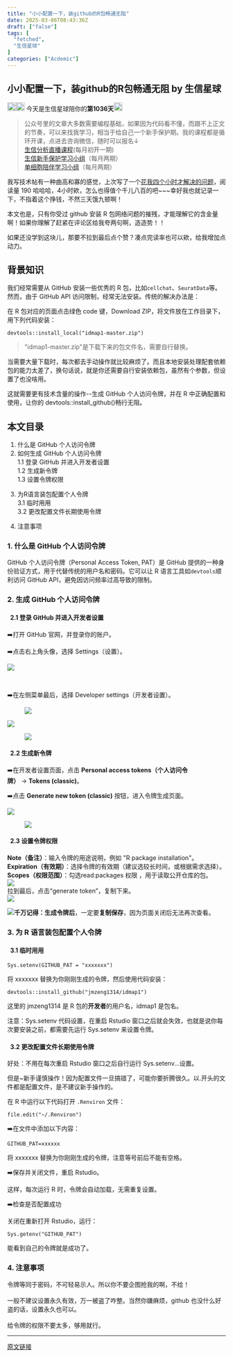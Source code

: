 ```yaml
---
title: "小小配置一下，装github的R包畅通无阻"
date: 2025-03-06T08:43:36Z
draft: ["false"]
tags: [
  "fetched",
  "生信星球"
]
categories: ["Acdemic"]
---
```

小小配置一下，装github的R包畅通无阻 by 生信星球
------
<div><section data-tool="markdown2wechat编辑器" data-website="https://aizhuanqian.com"><section data-tool="markdown2wechat编辑器" data-website="https://aizhuanqian.com" data-pm-slice="3 5 []"><section><span leaf=""><img data-src="https://mmbiz.qpic.cn/mmbiz_png/8oKPbJgbBHrDic8XGmJ0b7oibVJajb0emLBHSvuibGG49ooBgtaAibE3TNJ00iaHviaMtdIKQJfCwtUfuHicDImtSfIxg/640?wx_fmt=png" data-ratio="1" data-type="png" data-w="64" width="20px" data-imgfileid="100013059" src="https://mmbiz.qpic.cn/mmbiz_png/8oKPbJgbBHrDic8XGmJ0b7oibVJajb0emLBHSvuibGG49ooBgtaAibE3TNJ00iaHviaMtdIKQJfCwtUfuHicDImtSfIxg/640?wx_fmt=png"><img data-src="https://mmbiz.qpic.cn/mmbiz_png/8oKPbJgbBHrDic8XGmJ0b7oibVJajb0emLPukRHCbicy4pNKeEv9qd7aWSfsx7roib2od3xPrRPicw3a0kbn0uQ6JmQ/640?wx_fmt=png" data-ratio="1" data-type="png" data-w="64" width="20px" data-imgfileid="100013061" src="https://mmbiz.qpic.cn/mmbiz_png/8oKPbJgbBHrDic8XGmJ0b7oibVJajb0emLPukRHCbicy4pNKeEv9qd7aWSfsx7roib2od3xPrRPicw3a0kbn0uQ6JmQ/640?wx_fmt=png"></span><span><span leaf=""> 今天是生信星球陪你的</span><span><strong><span leaf="">第1036天</span></strong></span></span><span leaf=""><img data-src="https://mmbiz.qpic.cn/mmbiz_png/8oKPbJgbBHrDic8XGmJ0b7oibVJajb0emLBHSvuibGG49ooBgtaAibE3TNJ00iaHviaMtdIKQJfCwtUfuHicDImtSfIxg/640?wx_fmt=png" data-ratio="1" data-type="png" data-w="64" width="20px" data-imgfileid="100013060" src="https://mmbiz.qpic.cn/mmbiz_png/8oKPbJgbBHrDic8XGmJ0b7oibVJajb0emLBHSvuibGG49ooBgtaAibE3TNJ00iaHviaMtdIKQJfCwtUfuHicDImtSfIxg/640?wx_fmt=png">   </span></section><section><blockquote><section><span><span leaf="">公众号里的文章大多数需要编程基础，如果因为代码看不懂，而跟不上正文的节奏，可以来找我学习，相当于给自己一个新手保护期。</span></span><span><span leaf="">我的课程都是循环开课，</span></span><span><span leaf="">点进去咨询微信，随时可以报名↓</span></span><span leaf=""><br></span></section><section><span leaf=""><a href="https://mp.weixin.qq.com/s?__biz=MzU4NjU4ODQ2MQ==&amp;mid=2247496614&amp;idx=1&amp;sn=4177354e87d394a022c3d410f482546a&amp;scene=21#wechat_redirect" textvalue="生信分‍析直播课程" data-itemshowtype="11" target="_blank" linktype="text" data-linktype="2">生信分析直播课程</a>(每月初开一期)</span></section><section><span leaf=""><a href="https://mp.weixin.qq.com/s?__biz=MzU4NjU4ODQ2MQ==&amp;mid=2247494919&amp;idx=2&amp;sn=967d8dcf0f9a22047ae0bd442b9d4ee6&amp;scene=21#wechat_redirect" textvalue="生信新手保护学‍习小组" data-itemshowtype="0" target="_blank" linktype="text" data-linktype="2">生信新手保护学习小组</a>（每月两期）</span></section><section><span leaf=""><a href="http://mp.weixin.qq.com/s?__biz=MzU4NjU4ODQ2MQ==&amp;mid=2247495036&amp;idx=1&amp;sn=fe8bab2c3d21e7b0a919ad4f1641ca9c&amp;chksm=fdfba53eca8c2c286522b2accc0d4cb9dda7cd9a5b36695e66d393abb5bff396d6bcaa4c9cb8&amp;scene=21#wechat_redirect" textvalue="单细胞陪伴学习小组内测完成，长期招生中" data-itemshowtype="0" target="_blank" linktype="text" data-linktype="2">单细胞陪伴学习小组</a>（每月两期）</span></section></blockquote></section></section><p data-tool="mdnice编辑器"><span leaf="">我写技术帖有一种<span textstyle="">曲高和寡</span>的感觉，上次写了一个<a href="https://mp.weixin.qq.com/s?__biz=MzU4NjU4ODQ2MQ==&amp;mid=2247496765&amp;idx=1&amp;sn=120356ae1b3578606e9e2c9f6681934d&amp;scene=21#wechat_redirect" textvalue="花我四个小时才解决的问题" data-itemshowtype="0" target="_blank" linktype="text" data-linktype="2">花我四个小时才解决的问题</a>，阅读量 190 哈哈哈，4小时欸，怎么也得值个千儿八百的吧~~~幸好我也就记录一下，不指着这个挣钱，不然三天饿九顿啊！</span></p><p data-tool="mdnice编辑器"><span leaf="">本文也是，只有你受过 github 安装 R 包网络问题的摧残，才能理解它的含金量啊！如果你理解了</span><span leaf=""><span textstyle="">赶紧在评论区给我夸两句</span></span><span leaf="">啊，造造势！！</span></p><p data-tool="mdnice编辑器"><span leaf="">如果还没学到这块儿，那要不</span><span leaf=""><span textstyle="">拉到最后点个赞</span></span><span leaf="">？凑点完读率也可以欸，给我增加点动力。</span></p><h2 data-tool="mdnice编辑器"><span></span><span leaf=""><span textstyle="">背景知识</span></span></h2><p data-tool="mdnice编辑器"><span leaf="">我们经常需要从 GitHub 安装一些优秀的 R 包，比如</span><code><span leaf="">cellchat</span></code><span leaf="">、</span><code><span leaf="">SeuratData</span></code><span leaf="">等。然而，由于 </span><span leaf=""><span textstyle="">GitHub API 访问限制</span></span><span leaf="">，经常无法安装。传统的解决办法是：</span></p><p data-tool="mdnice编辑器"><span leaf="">在 R 包对应的页面点击绿色 code 键，Download ZIP，将文件放在工作目录下，用下列代码安装：</span></p><pre data-tool="mdnice编辑器"><code><span leaf="">devtools::install_local(</span><span><span leaf="">"idmap1-master.zip"</span></span><span leaf="">)</span><span leaf=""><br></span></code></pre><blockquote><p><span leaf="">"idmap1-master.zip"是下载下来的包文件名，需要自行替换。</span></p></blockquote><p data-tool="mdnice编辑器"><span leaf="">当需要大量下载时，每次都去手动操作就比较麻烦了。而且本地安装处理配套依赖包的能力太差了，换句话说，就是你还需要自行安装依赖包，虽然有个参数，但设置了也没啥用。</span></p><p data-tool="mdnice编辑器"><span leaf="">这就需要更有技术含量的操作--生成 GitHub 个人访问令牌，并在 R 中正确配置和使用，让你的 devtools::install_github()畅行无阻。</span></p><h2 data-tool="mdnice编辑器"><span></span><span leaf=""><span textstyle="">本文目录</span></span></h2><ol><li><section><span leaf="">什么是 GitHub 个人访问令牌</span></section></li><li><section><span leaf="">如何生成 GitHub 个人访问令牌</span><span leaf=""><br></span><span leaf="">1.1 登录 GitHub 并进入开发者设置</span><span leaf=""><br></span><span leaf="">1.2 生成新令牌</span><span leaf=""><br></span><span leaf="">1.3 设置令牌权限</span></section></li><li><ne-clipboard data="%7B%22type%22%3A%22fragment%22%2C%22name%22%3A%22%23fragment%22%2C%22children%22%3A%5B%7B%22type%22%3A%22text%22%2C%22id%22%3A%22uee34f152%22%2C%22name%22%3A%22%23text%22%2C%22attrs%22%3A%7B%7D%2C%22data%22%3A%22%E4%B8%BAR%E8%AF%AD%E8%A8%80%E8%A3%85%E5%8C%85%E9%85%8D%E7%BD%AE%E4%B8%AA%E4%BA%BA%E4%BB%A4%E7%89%8C%22%7D%5D%2C%22attrs%22%3A%7B%7D%7D" source="https%3A%2F%2Fwww.yuque.com%2Fxiaojiewanglezenmofenshen%2Fpz8o3h%2Fqgdeymcfkiqxfwie%23oBccR"></ne-clipboard><p><span leaf="">为R语言装包配置个人令牌</span><span leaf=""><br></span><span leaf="">3.1 临时用用</span><span leaf=""><br></span><span leaf="">3.2 更改配置文件长期使用令牌</span></p></li><li><section><span leaf="">注意事项</span></section></li></ol><h3 data-tool="mdnice编辑器"><span></span><span><span leaf="">1. 什么是 GitHub 个人访问令牌</span></span><span></span></h3><p data-tool="mdnice编辑器"><span leaf="">GitHub 个人访问令牌（Personal Access Token, PAT）是 GitHub 提供的一种身份验证方式，用于代替传统的用户名和密码。它可以让 R 语言工具如</span><code><span leaf="">devtools</span></code><span leaf="">顺利访问 GitHub API，避免因访问频率过高导致的限制。</span></p><h3 data-tool="mdnice编辑器"><span></span><span><span leaf="">2. 生成 GitHub 个人访问令牌</span></span><span></span></h3><h4 data-tool="mdnice编辑器"><span><span><span leaf=""> </span></span></span><span><span><span leaf=""> </span></span><span leaf="">2.1 登录 GitHub 并进入开发者设置</span></span><span><span><span leaf=""> </span></span></span></h4><section><section data-tool="markdown2wechat编辑器" data-website="https://aizhuanqian.com"><p><span leaf="" data-pm-slice="1 1 [&quot;para&quot;,{&quot;tagName&quot;:&quot;section&quot;,&quot;attributes&quot;:{&quot;id&quot;:&quot;nice&quot;,&quot;data-tool&quot;:&quot;markdown2wechat编辑器&quot;,&quot;data-website&quot;:&quot;https://aizhuanqian.com&quot;,&quot;style&quot;:&quot;font-size: 16px; color: black; padding: 0 10px; line-height: 1.6; word-spacing: 0px; letter-spacing: 0px; word-break: break-word; word-wrap: break-word; text-align: left; font-family: Optima-Regular, Optima, PingFangSC-light, PingFangTC-light, 'PingFang SC', Cambria, Cochin, Georgia, Times, 'Times New Roman', serif;&quot;},&quot;namespaceURI&quot;:&quot;http://www.w3.org/1999/xhtml&quot;},&quot;para&quot;,{&quot;tagName&quot;:&quot;p&quot;,&quot;attributes&quot;:{},&quot;namespaceURI&quot;:&quot;http://www.w3.org/1999/xhtml&quot;}]">➡️打开 GitHub 官网，并登录你的账户。</span></p></section></section><section><section data-tool="markdown2wechat编辑器" data-website="https://aizhuanqian.com"><p><span leaf="" data-pm-slice="1 1 [&quot;para&quot;,{&quot;tagName&quot;:&quot;section&quot;,&quot;attributes&quot;:{&quot;id&quot;:&quot;nice&quot;,&quot;data-tool&quot;:&quot;markdown2wechat编辑器&quot;,&quot;data-website&quot;:&quot;https://aizhuanqian.com&quot;,&quot;style&quot;:&quot;font-size: 16px; color: black; padding: 0 10px; line-height: 1.6; word-spacing: 0px; letter-spacing: 0px; word-break: break-word; word-wrap: break-word; text-align: left; font-family: Optima-Regular, Optima, PingFangSC-light, PingFangTC-light, 'PingFang SC', Cambria, Cochin, Georgia, Times, 'Times New Roman', serif;&quot;},&quot;namespaceURI&quot;:&quot;http://www.w3.org/1999/xhtml&quot;},&quot;para&quot;,{&quot;tagName&quot;:&quot;p&quot;,&quot;attributes&quot;:{},&quot;namespaceURI&quot;:&quot;http://www.w3.org/1999/xhtml&quot;}]">➡️点击右上角头像，选择 <span textstyle="">Settings</span>（设置）。</span></p><section nodeleaf=""><img data-src="https://mmbiz.qpic.cn/mmbiz_png/8oKPbJgbBHq7tfYJpw4H0TlmauDsIHXjjwhTpXN1ZZa8ROoYonHnJRAvicYF6tX6MicwYMl1braVjrV8TOBEtY4A/640?wx_fmt=png&amp;from=appmsg" data-ratio="0.9986263736263736" data-s="300,640" data-type="png" data-w="728" type="block" data-imgfileid="100013211" src="https://mmbiz.qpic.cn/mmbiz_png/8oKPbJgbBHq7tfYJpw4H0TlmauDsIHXjjwhTpXN1ZZa8ROoYonHnJRAvicYF6tX6MicwYMl1braVjrV8TOBEtY4A/640?wx_fmt=png&amp;from=appmsg"></section><p><span leaf="" data-pm-slice="1 1 [&quot;para&quot;,{&quot;tagName&quot;:&quot;section&quot;,&quot;attributes&quot;:{&quot;id&quot;:&quot;nice&quot;,&quot;data-tool&quot;:&quot;markdown2wechat编辑器&quot;,&quot;data-website&quot;:&quot;https://aizhuanqian.com&quot;,&quot;style&quot;:&quot;font-size: 16px; color: black; padding: 0 10px; line-height: 1.6; word-spacing: 0px; letter-spacing: 0px; word-break: break-word; word-wrap: break-word; text-align: left; font-family: Optima-Regular, Optima, PingFangSC-light, PingFangTC-light, 'PingFang SC', Cambria, Cochin, Georgia, Times, 'Times New Roman', serif;&quot;},&quot;namespaceURI&quot;:&quot;http://www.w3.org/1999/xhtml&quot;},&quot;para&quot;,{&quot;tagName&quot;:&quot;p&quot;,&quot;attributes&quot;:{},&quot;namespaceURI&quot;:&quot;http://www.w3.org/1999/xhtml&quot;}]"><br></span></p><p><span leaf="" data-pm-slice="1 1 [&quot;para&quot;,{&quot;tagName&quot;:&quot;section&quot;,&quot;attributes&quot;:{&quot;id&quot;:&quot;nice&quot;,&quot;data-tool&quot;:&quot;markdown2wechat编辑器&quot;,&quot;data-website&quot;:&quot;https://aizhuanqian.com&quot;,&quot;style&quot;:&quot;font-size: 16px; color: black; padding: 0 10px; line-height: 1.6; word-spacing: 0px; letter-spacing: 0px; word-break: break-word; word-wrap: break-word; text-align: left; font-family: Optima-Regular, Optima, PingFangSC-light, PingFangTC-light, 'PingFang SC', Cambria, Cochin, Georgia, Times, 'Times New Roman', serif;&quot;},&quot;namespaceURI&quot;:&quot;http://www.w3.org/1999/xhtml&quot;},&quot;para&quot;,{&quot;tagName&quot;:&quot;p&quot;,&quot;attributes&quot;:{},&quot;namespaceURI&quot;:&quot;http://www.w3.org/1999/xhtml&quot;}]">➡️在左侧菜单最后，选择 <span textstyle="">Developer settings（开发者设置）</span>。</span></p></section></section><figure data-tool="mdnice编辑器"><span leaf=""><img data-src="https://mmbiz.qpic.cn/mmbiz_png/8oKPbJgbBHq7tfYJpw4H0TlmauDsIHXjzmsAkAeGaanRbnuKxctTU1RWEhMFRWMe2LG9wbOMub9AjOD7oBkibCw/640?wx_fmt=png&amp;from=appmsg" data-ratio="0.4383727990285367" data-type="png" data-w="1647" data-imgfileid="100013202" src="https://mmbiz.qpic.cn/mmbiz_png/8oKPbJgbBHq7tfYJpw4H0TlmauDsIHXjzmsAkAeGaanRbnuKxctTU1RWEhMFRWMe2LG9wbOMub9AjOD7oBkibCw/640?wx_fmt=png&amp;from=appmsg"></span></figure></section><section nodeleaf=""><img data-src="https://mmbiz.qpic.cn/mmbiz_png/8oKPbJgbBHq7tfYJpw4H0TlmauDsIHXjo3O3l7jedhUQ9iajv3rkjWRlrRI2ibFzdXH4ibezJmia3UX0m9OAQmVgMg/640?wx_fmt=png&amp;from=appmsg" data-ratio="0.44074074074074077" data-s="300,640" data-type="png" data-w="1080" type="block" data-imgfileid="100013212" src="https://mmbiz.qpic.cn/mmbiz_png/8oKPbJgbBHq7tfYJpw4H0TlmauDsIHXjo3O3l7jedhUQ9iajv3rkjWRlrRI2ibFzdXH4ibezJmia3UX0m9OAQmVgMg/640?wx_fmt=png&amp;from=appmsg"></section><section data-tool="markdown2wechat编辑器" data-website="https://aizhuanqian.com"><figure data-tool="mdnice编辑器"><span leaf=""><img data-src="https://mmbiz.qpic.cn/mmbiz_png/8oKPbJgbBHq7tfYJpw4H0TlmauDsIHXjrNJTf11yfnUAlQDcXkicUIuibhbkyiaFUXvvF5qTkGWyLJFsykuIRIasw/640?wx_fmt=png&amp;from=appmsg" data-ratio="0.44074074074074077" data-type="png" data-w="1080" data-imgfileid="100013210" src="https://mmbiz.qpic.cn/mmbiz_png/8oKPbJgbBHq7tfYJpw4H0TlmauDsIHXjrNJTf11yfnUAlQDcXkicUIuibhbkyiaFUXvvF5qTkGWyLJFsykuIRIasw/640?wx_fmt=png&amp;from=appmsg"></span></figure><h4 data-tool="mdnice编辑器"><span><span><span leaf=""> </span></span></span><span><span><span leaf=""> </span></span><span leaf="">2.2 生成新令牌</span></span><span><span><span leaf=""> </span></span></span></h4><p><span leaf="">➡️在开发者设置页面，点击 </span><strong><span leaf="">Personal access tokens（个人访问令牌）</span></strong><span leaf=""> → </span><strong><span leaf="">Tokens (classic)</span></strong><span leaf="">。</span></p><p><span leaf="">➡️点击 </span><strong><span leaf="">Generate new token (classic)</span></strong><span leaf=""> 按钮，进入令牌生成页面。</span></p><section nodeleaf=""><img data-src="https://mmbiz.qpic.cn/mmbiz_png/8oKPbJgbBHq7tfYJpw4H0TlmauDsIHXjtwklrdyxJbKBKNXthXTncLvG9DJFmgx0ibk7hPUYYQUibq9EyQ3ZWOgg/640?wx_fmt=png&amp;from=appmsg" data-ratio="0.32407407407407407" data-s="300,640" data-type="png" data-w="1080" type="block" data-imgfileid="100013213" src="https://mmbiz.qpic.cn/mmbiz_png/8oKPbJgbBHq7tfYJpw4H0TlmauDsIHXjtwklrdyxJbKBKNXthXTncLvG9DJFmgx0ibk7hPUYYQUibq9EyQ3ZWOgg/640?wx_fmt=png&amp;from=appmsg"></section><figure data-tool="mdnice编辑器"><span leaf=""><img data-src="https://mmbiz.qpic.cn/mmbiz_png/8oKPbJgbBHq7tfYJpw4H0TlmauDsIHXjkdC8KaTqo4F5zXBurX7jgBOGia7LeVAMlgIyonJXrqsp54xtccUyb2g/640?wx_fmt=png&amp;from=appmsg" data-ratio="0.323238566131026" data-type="png" data-w="1618" data-imgfileid="100013206" src="https://mmbiz.qpic.cn/mmbiz_png/8oKPbJgbBHq7tfYJpw4H0TlmauDsIHXjkdC8KaTqo4F5zXBurX7jgBOGia7LeVAMlgIyonJXrqsp54xtccUyb2g/640?wx_fmt=png&amp;from=appmsg"></span></figure><h4 data-tool="mdnice编辑器"><span><span><span leaf=""> </span></span></span><span><span><span leaf=""> </span></span><span leaf="">2.3 设置令牌权限</span></span><span><span><span leaf=""> </span></span></span></h4><section><strong><span leaf="">Note（备注）</span></strong><span leaf="">：输入令牌的用途说明，例如 "R package installation"。</span></section><section><strong><span leaf="">Expiration（有效期）</span></strong><span leaf="">：选择令牌的有效期（建议选较长时间，或根据需求选择）。</span></section><section><strong><span leaf="">Scopes（权限范围）</span></strong><span leaf="">：勾选<span textstyle="">read:packages</span><span textstyle=""> </span>权限 ，用于读取公开仓库的包。</span></section><section nodeleaf=""><img data-src="https://mmbiz.qpic.cn/mmbiz_png/8oKPbJgbBHq7tfYJpw4H0TlmauDsIHXjibnuQSOgDicX3QMq1qKx8ngK21MDQtsz8HO9uoz2sk57GicibTvnNgicEPQ/640?wx_fmt=png&amp;from=appmsg" data-ratio="0.5509259259259259" data-s="300,640" data-type="png" data-w="1080" type="block" data-imgfileid="100013214" src="https://mmbiz.qpic.cn/mmbiz_png/8oKPbJgbBHq7tfYJpw4H0TlmauDsIHXjibnuQSOgDicX3QMq1qKx8ngK21MDQtsz8HO9uoz2sk57GicibTvnNgicEPQ/640?wx_fmt=png&amp;from=appmsg"></section><section><span leaf="">拉到最后，点击“generate token”，复制下来。</span></section><section nodeleaf=""><img data-src="https://mmbiz.qpic.cn/mmbiz_png/8oKPbJgbBHq7tfYJpw4H0TlmauDsIHXjS2Xcbs797zkLV6EOEibGyCkQL2uK2H4cENRaEgicIHnloUicWriaCzxMWw/640?wx_fmt=png&amp;from=appmsg" data-ratio="0.3787037037037037" data-s="300,640" data-type="png" data-w="1080" type="block" data-imgfileid="100013215" src="https://mmbiz.qpic.cn/mmbiz_png/8oKPbJgbBHq7tfYJpw4H0TlmauDsIHXjS2Xcbs797zkLV6EOEibGyCkQL2uK2H4cENRaEgicIHnloUicWriaCzxMWw/640?wx_fmt=png&amp;from=appmsg"></section><p data-tool="mdnice编辑器"><strong><span leaf=""><img data-src="https://mmbiz.qpic.cn/mmbiz_png/8oKPbJgbBHq7tfYJpw4H0TlmauDsIHXj24uAWxSTic9UlMiaUru5fiamxtibEPiaCF0BibpvnBmbNrx68pJfWb84FJeA/640?wx_fmt=png&amp;from=appmsg" data-ratio="0.3776271186440678" data-type="png" data-w="1475" data-imgfileid="100013208" src="https://mmbiz.qpic.cn/mmbiz_png/8oKPbJgbBHq7tfYJpw4H0TlmauDsIHXj24uAWxSTic9UlMiaUru5fiamxtibEPiaCF0BibpvnBmbNrx68pJfWb84FJeA/640?wx_fmt=png&amp;from=appmsg">千万记得：<span textstyle="">生成令牌后</span></span></strong><span leaf=""><span textstyle="">，</span>一定要</span><strong><span leaf=""><span textstyle="">复制保存</span></span></strong><span leaf="">，因为页面关闭后无法再次查看。</span></p><h3 data-tool="mdnice编辑器"><span></span><span><span leaf="">3. 为 R 语言装包配置个人令牌</span></span><span></span></h3><h4 data-tool="mdnice编辑器"><span><span><span leaf=""> </span></span></span><span><span><span leaf=""> </span></span><span leaf="">3.1 临时用用</span></span><span><span><span leaf=""> </span></span></span></h4><pre data-tool="mdnice编辑器"><code><span leaf="">Sys.setenv(GITHUB_PAT = </span><span><span leaf="">"xxxxxxx"</span></span><span leaf="">)</span><span leaf=""><br></span></code></pre><p data-tool="mdnice编辑器"><span leaf="">将 xxxxxxx 替换为你刚刚生成的令牌，然后使用代码安装：</span></p><pre data-tool="mdnice编辑器"><code><span leaf="">devtools::install_github(</span><span><span leaf="">"jmzeng1314/idmap1"</span></span><span leaf="">)</span><span leaf=""><br></span></code></pre><p data-tool="mdnice编辑器"><span leaf="">这里的 jmzeng1314 是 R 包的</span><strong><span leaf=""><span textstyle="">开发者</span></span></strong><span leaf="">的用户名，idmap1 是包名。</span></p><p data-tool="mdnice编辑器"><span leaf="">注意：Sys.setenv 代码设置，在<span textstyle="">重启</span> Rstudio 窗口之后就会失效，也就是说你每次要安装之前，都需要先运行 Sys.setenv 来设置令牌。</span></p><h4 data-tool="mdnice编辑器"><span><span><span leaf=""> </span></span></span><span><span><span leaf=""> </span></span><span leaf="">3.2 更改配置文件长期使用令牌</span></span><span><span><span leaf=""> </span></span></span></h4><p data-tool="mdnice编辑器"><span leaf="">好处：不用在每次重启 Rstudio 窗口之后自行运行 Sys.setenv...设置。</span></p><p data-tool="mdnice编辑器"><span leaf=""><span textstyle="">但是~新手谨慎操作！</span>因为配置文件一旦搞错了，可能你要折腾很久。以.开头的文件都是配置文件，是不建议新手操作的。</span></p><p data-tool="mdnice编辑器"><span leaf="">在 R 中运行以下代码打开 </span><code><span leaf="">.Renviron</span></code><span leaf=""> 文件：</span></p><pre data-tool="mdnice编辑器"><code><span leaf="">file.edit(</span><span><span leaf="">"~/.Renviron"</span></span><span leaf="">)</span><span leaf=""><br></span></code></pre><p><span leaf="">➡️在文件中添加以下内容：</span></p><pre data-tool="mdnice编辑器"><code><span leaf="">GITHUB_PAT=xxxxxx</span><span leaf=""><br></span></code></pre><p data-tool="mdnice编辑器"><span leaf="">将 xxxxxxx 替换为你刚刚生成的令牌，注意<span textstyle="">等号前后不能有空格</span>。</span></p><p><span leaf="">➡️保存并关闭文件，重启 Rstudio。</span></p><p data-tool="mdnice编辑器"><span leaf="">这样，每次运行 R 时，令牌会自动加载，无需重复设置。</span></p><p><span leaf="">➡️检查是否配置成功</span></p><p data-tool="mdnice编辑器"><span leaf="">关闭在重新打开 Rstudio，运行：</span></p><pre data-tool="mdnice编辑器"><code><span leaf="">Sys.getenv("GITHUB_PAT")</span><span leaf=""><br></span></code></pre><p data-tool="mdnice编辑器"><span leaf="">能看到自己的令牌就是成功了。</span></p><h3 data-tool="mdnice编辑器"><span></span><span><span leaf="">4. 注意事项</span></span><span></span></h3><section><span leaf=""><span textstyle="">令牌等同于密码</span>，不可轻易示人。所以你不要企图抢我的啊，不给！</span></section><section><span leaf=""><br></span></section><section><span leaf="">一般</span><span leaf=""><span textstyle="">不建议设置永久有效</span></span><span leaf="">，万一被盗了咋整。当然你嫌麻烦，github 也没什么好盗的话，设置永久也可以。</span></section><section><span leaf=""><br></span></section><section><span leaf="">给令牌的权限不要太多，够用就行。</span></section></section><p><mp-style-type data-value="3"></mp-style-type></p></div>  
<hr>
<a href="https://mp.weixin.qq.com/s/IbU0QEOAUXeOQ8yyW71tuQ",target="_blank" rel="noopener noreferrer">原文链接</a>

